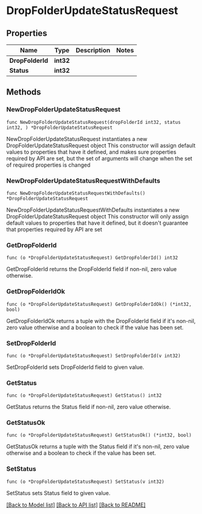 # DropFolderUpdateStatusRequest

## Properties

Name | Type | Description | Notes
------------ | ------------- | ------------- | -------------
**DropFolderId** | **int32** |  | 
**Status** | **int32** |  | 

## Methods

### NewDropFolderUpdateStatusRequest

`func NewDropFolderUpdateStatusRequest(dropFolderId int32, status int32, ) *DropFolderUpdateStatusRequest`

NewDropFolderUpdateStatusRequest instantiates a new DropFolderUpdateStatusRequest object
This constructor will assign default values to properties that have it defined,
and makes sure properties required by API are set, but the set of arguments
will change when the set of required properties is changed

### NewDropFolderUpdateStatusRequestWithDefaults

`func NewDropFolderUpdateStatusRequestWithDefaults() *DropFolderUpdateStatusRequest`

NewDropFolderUpdateStatusRequestWithDefaults instantiates a new DropFolderUpdateStatusRequest object
This constructor will only assign default values to properties that have it defined,
but it doesn't guarantee that properties required by API are set

### GetDropFolderId

`func (o *DropFolderUpdateStatusRequest) GetDropFolderId() int32`

GetDropFolderId returns the DropFolderId field if non-nil, zero value otherwise.

### GetDropFolderIdOk

`func (o *DropFolderUpdateStatusRequest) GetDropFolderIdOk() (*int32, bool)`

GetDropFolderIdOk returns a tuple with the DropFolderId field if it's non-nil, zero value otherwise
and a boolean to check if the value has been set.

### SetDropFolderId

`func (o *DropFolderUpdateStatusRequest) SetDropFolderId(v int32)`

SetDropFolderId sets DropFolderId field to given value.


### GetStatus

`func (o *DropFolderUpdateStatusRequest) GetStatus() int32`

GetStatus returns the Status field if non-nil, zero value otherwise.

### GetStatusOk

`func (o *DropFolderUpdateStatusRequest) GetStatusOk() (*int32, bool)`

GetStatusOk returns a tuple with the Status field if it's non-nil, zero value otherwise
and a boolean to check if the value has been set.

### SetStatus

`func (o *DropFolderUpdateStatusRequest) SetStatus(v int32)`

SetStatus sets Status field to given value.



[[Back to Model list]](../README.md#documentation-for-models) [[Back to API list]](../README.md#documentation-for-api-endpoints) [[Back to README]](../README.md)


